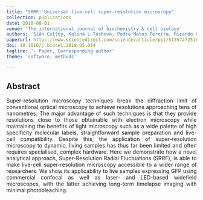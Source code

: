 ```yaml
---
title: "SRRF: Universal live-cell super-resolution microscopy"
collection: publications
date: 2018-08-01
venue: 'The international journal of biochemistry & cell biology'
authors: 'Siân Culley, Kalina L Tosheva, Pedro Matos Pereira, Ricardo Henriques'
paperurl: https://www.sciencedirect.com/science/article/pii/S1357272518301262
doi: 10.1016/j.biocel.2018.05.014
tagline: '- Paper, Corresponding author'
theme: 'software, methods'

---
```


<h2> Abstract </h2>
<p align= "justify">
Super-resolution microscopy techniques break the diffraction limit of conventional optical microscopy to achieve resolutions approaching tens of nanometres. The major advantage of such techniques is that they provide resolutions close to those obtainable with electron microscopy while maintaining the benefits of light microscopy such as a wide palette of high specificity molecular labels, straightforward sample preparation and live-cell compatibility. Despite this, the application of super-resolution microscopy to dynamic, living samples has thus far been limited and often requires specialised, complex hardware. Here we demonstrate how a novel analytical approach, Super-Resolution Radial Fluctuations (SRRF), is able to make live-cell super-resolution microscopy accessible to a wider range of researchers. We show its applicability to live samples expressing GFP using commercial confocal as well as laser- and LED-based widefield microscopes, with the latter achieving long-term timelapse imaging with minimal photobleaching.
